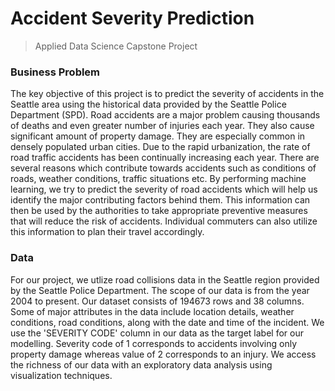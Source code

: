 # Accident Severity Prediction

> Applied Data Science Capstone Project

### Business Problem
The key objective of this project is to predict the severity of accidents in the Seattle area using the historical data provided by the Seattle Police Department (SPD). Road accidents are a major problem causing thousands of deaths and even greater number of injuries each year. They also cause significant amount of property damage. They are especially common in densely populated urban cities. Due to the rapid urbanization, the rate of road traffic accidents has been continually increasing each year. There are several reasons which contribute towards accidents such as conditions of roads, weather conditions, traffic situations etc. By performing machine learning, we try to predict the severity of road accidents which will help us identify the major contributing factors behind them. This information can then be used by the authorities to take appropriate preventive measures that will reduce the risk of accidents. Individual commuters can also utilize this information to plan their travel accordingly.

### Data
For our project, we utlize road collisions data in the Seattle region provided by the Seattle Police Department. The scope of our data is from the year 2004 to present. Our dataset consists of 194673 rows and 38 columns. Some of major attributes in the data include location details, weather conditions, road conditions, along with the date and time of the incident. We use the 'SEVERITY CODE' column in our data as the target label for our modelling. Severity code of 1 corresponds to accidents involving only property damage whereas value of 2 corresponds to an injury. We access the richness of our data with an exploratory data analysis using visualization techniques.
